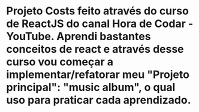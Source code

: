 # Projeto Costs feito através do curso de ReactJS do canal Hora de Codar - YouTube. Aprendi bastantes conceitos de react e através desse curso vou começar a implementar/refatorar meu "Projeto principal": "music album", o qual uso para praticar cada aprendizado.
